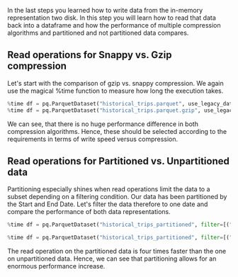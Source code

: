 In the last steps you learned how to write data from the in-memory representation two disk. In this step you will learn how to read that data back into a dataframe and how the performance of multiple compression algorithms and partitioned and not partitioned data compares.

## Read operations for Snappy vs. Gzip compression
Let's start with the comparison of gzip vs. snappy compression. We again use the magical %time function to measure how long the execution takes.

```python
%time df = pq.ParquetDataset("historical_trips.parquet", use_legacy_dataset=False).read_pandas().to_pandas()
%time df = pq.ParquetDataset("historical_trips.parquet.gzip", use_legacy_dataset=False).read_pandas().to_pandas()
``` 

We can see, that there is no huge performance difference in both compression algorithms. Hence, these should be selected according to the requirements in terms of write speed versus compression.

## Read operations for Partitioned vs. Unpartitioned data
Partitioning especially shines when read operations limit the data to a subset depending on a filtering condition. Our data has been partitioned by the Start and End Date. Let's filter the data therefore to one date and compare the performance of both data representations.
```python
%time df = pq.ParquetDataset("historical_trips_partitioned", filter=[("Start Day", "=", datetime.date(2015,01,01))] use_legacy_dataset=False).read_pandas().to_pandas()

%time df = pq.ParquetDataset("historical_trips_partitioned", filter=[("Start Day", "=", "2015-01-01")] use_legacy_dataset=False).read_pandas().to_pandas()
```
The read operation on the partitioned data is four times faster than the one on unpartitioned data. Hence, we can see that partitioning allows for an enormous performance increase.